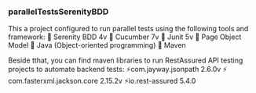 ### parallelTestsSerenityBDD
This a project configured to run parallel tests using the following tools and framework:
🌱 Serenity BDD 4v
🌱 Cucumber 7v
🌱 Junit 5v
🌱 Page Object Model
🌱 Java (Object-oriented programming)
🌱 Maven

Beside tthat, you can find maven libraries to run RestAssured API testing projects to automate backend tests:
⚡com.jayway.jsonpath 2.6.0v
⚡ com.fasterxml.jackson.core 2.15.2v
⚡io.rest-assured 5.4.0
<!--
**luisbravoaguero/luisbravoaguero** is a ✨ _special_ ✨ repository because its `README.md` (this file) appears on your GitHub profile.

Here are some ideas to get you started:

- 🔭 I’m currently working on ...
- 🌱 I’m currently learning ...
- 👯 I’m looking to collaborate on ...
- 🤔 I’m looking for help with ...
- 💬 Ask me about ...
- 📫 How to reach me: ...
- 😄 Pronouns: ...
- ⚡ Fun fact: ...
-->
